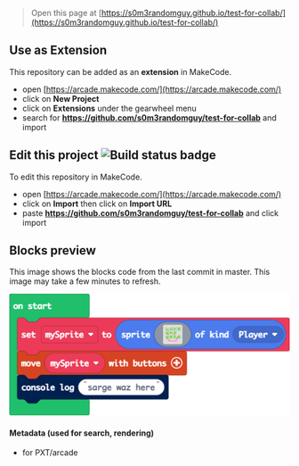  


> Open this page at [https://s0m3randomguy.github.io/test-for-collab/](https://s0m3randomguy.github.io/test-for-collab/)

## Use as Extension

This repository can be added as an **extension** in MakeCode.

* open [https://arcade.makecode.com/](https://arcade.makecode.com/)
* click on **New Project**
* click on **Extensions** under the gearwheel menu
* search for **https://github.com/s0m3randomguy/test-for-collab** and import

## Edit this project ![Build status badge](https://github.com/s0m3randomguy/test-for-collab/workflows/MakeCode/badge.svg)

To edit this repository in MakeCode.

* open [https://arcade.makecode.com/](https://arcade.makecode.com/)
* click on **Import** then click on **Import URL**
* paste **https://github.com/s0m3randomguy/test-for-collab** and click import

## Blocks preview

This image shows the blocks code from the last commit in master.
This image may take a few minutes to refresh.

![A rendered view of the blocks](https://github.com/s0m3randomguy/test-for-collab/raw/master/.github/makecode/blocks.png)

#### Metadata (used for search, rendering)

* for PXT/arcade
<script src="https://makecode.com/gh-pages-embed.js"></script><script>makeCodeRender("{{ site.makecode.home_url }}", "{{ site.github.owner_name }}/{{ site.github.repository_name }}");</script>
